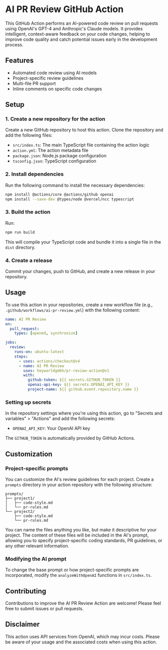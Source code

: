 # AI PR Review GitHub Action

This GitHub Action performs an AI-powered code review on pull requests using OpenAI's GPT-4 and Anthropic's Claude models. It provides intelligent, context-aware feedback on your code changes, helping to improve code quality and catch potential issues early in the development process.

## Features

- Automated code review using AI models
- Project-specific review guidelines
- Multi-file PR support
- Inline comments on specific code changes

## Setup

### 1. Create a new repository for the action

Create a new GitHub repository to host this action. Clone the repository and add the following files:

- `src/index.ts`: The main TypeScript file containing the action logic
- `action.yml`: The action metadata file
- `package.json`: Node.js package configuration
- `tsconfig.json`: TypeScript configuration

### 2. Install dependencies

Run the following command to install the necessary dependencies:

```bash
npm install @actions/core @actions/github openai
npm install --save-dev @types/node @vercel/ncc typescript
```

### 3. Build the action

Run:

```bash
npm run build
```

This will compile your TypeScript code and bundle it into a single file in the `dist` directory.

### 4. Create a release

Commit your changes, push to GitHub, and create a new release in your repository.

## Usage

To use this action in your repositories, create a new workflow file (e.g., `.github/workflows/ai-pr-review.yml`) with the following content:

```yaml
name: AI PR Review
on:
  pull_request:
    types: [opened, synchronize]

jobs:
  review:
    runs-on: ubuntu-latest
    steps:
      - uses: actions/checkout@v4
      - name: AI PR Review
        uses: heyworldgmbh/pr-review-action@v1
        with:
          github-token: ${{ secrets.GITHUB_TOKEN }}
          openai-api-key: ${{ secrets.OPENAI_API_KEY }}
          project-name: ${{ github.event.repository.name }}
```


### Setting up secrets

In the repository settings where you're using this action, go to "Secrets and variables" > "Actions" and add the following secrets:
- `OPENAI_API_KEY`: Your OpenAI API key

The `GITHUB_TOKEN` is automatically provided by GitHub Actions.

## Customization

### Project-specific prompts

You can customize the AI's review guidelines for each project. Create a `prompts` directory in your action repository with the following structure:

```
prompts/
├── project1/
│   ├── code-style.md
│   └── pr-rules.md
└── project2/
    ├── code-style.md
    └── pr-rules.md
```

You can name the files anything you like, but make it descriptive for your project.
The content of these files will be included in the AI's prompt, allowing you to specify project-specific coding standards, PR guidelines, or any other relevant information.

### Modifying the AI prompt

To change the base prompt or how project-specific prompts are incorporated, modify the `analyzeWithOpenAI` functions in `src/index.ts`.

## Contributing

Contributions to improve the AI PR Review Action are welcome! Please feel free to submit issues or pull requests.

## Disclaimer

This action uses API services from OpenAI, which may incur costs. Please be aware of your usage and the associated costs when using this action.
